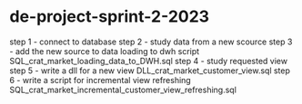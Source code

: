 # de-project-sprint-2-2023

step 1 - connect to database
step 2 - study data from a new scource
step 3 - add the new source to data loading to dwh script SQL_crat_market_loading_data_to_DWH.sql
step 4 - study requested view
step 5 - write a dll for a new view DLL_crat_market_customer_view.sql
step 6 - write a script for incremental view refreshing SQL_crat_market_incremental_customer_view_refreshing.sql
